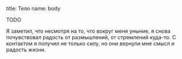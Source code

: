 title: Тело
name: body

TODO

Я заметил, что несмотря на то, что вокруг меня уныние, я снова почувствовал радость от размышлений, от стремлений куда-то. С контактом я получил не только силу, но они вернули мне смысл и радость жизни.
